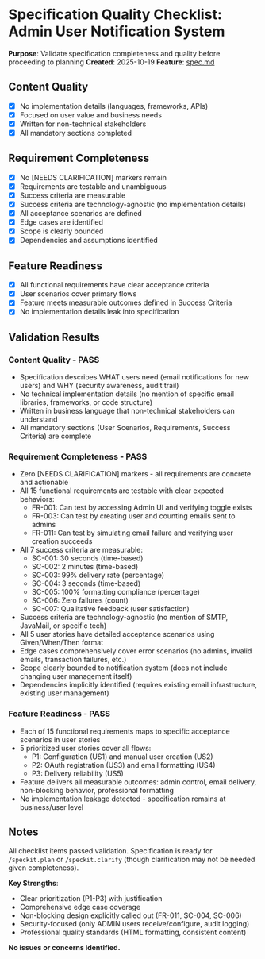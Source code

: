 # Specification Quality Checklist: Admin User Notification System

**Purpose**: Validate specification completeness and quality before proceeding to planning
**Created**: 2025-10-19
**Feature**: [spec.md](../spec.md)

## Content Quality

- [x] No implementation details (languages, frameworks, APIs)
- [x] Focused on user value and business needs
- [x] Written for non-technical stakeholders
- [x] All mandatory sections completed

## Requirement Completeness

- [x] No [NEEDS CLARIFICATION] markers remain
- [x] Requirements are testable and unambiguous
- [x] Success criteria are measurable
- [x] Success criteria are technology-agnostic (no implementation details)
- [x] All acceptance scenarios are defined
- [x] Edge cases are identified
- [x] Scope is clearly bounded
- [x] Dependencies and assumptions identified

## Feature Readiness

- [x] All functional requirements have clear acceptance criteria
- [x] User scenarios cover primary flows
- [x] Feature meets measurable outcomes defined in Success Criteria
- [x] No implementation details leak into specification

## Validation Results

### Content Quality - PASS
- Specification describes WHAT users need (email notifications for new users) and WHY (security awareness, audit trail)
- No technical implementation details (no mention of specific email libraries, frameworks, or code structure)
- Written in business language that non-technical stakeholders can understand
- All mandatory sections (User Scenarios, Requirements, Success Criteria) are complete

### Requirement Completeness - PASS
- Zero [NEEDS CLARIFICATION] markers - all requirements are concrete and actionable
- All 15 functional requirements are testable with clear expected behaviors:
  - FR-001: Can test by accessing Admin UI and verifying toggle exists
  - FR-003: Can test by creating user and counting emails sent to admins
  - FR-011: Can test by simulating email failure and verifying user creation succeeds
- All 7 success criteria are measurable:
  - SC-001: 30 seconds (time-based)
  - SC-002: 2 minutes (time-based)
  - SC-003: 99% delivery rate (percentage)
  - SC-004: 3 seconds (time-based)
  - SC-005: 100% formatting compliance (percentage)
  - SC-006: Zero failures (count)
  - SC-007: Qualitative feedback (user satisfaction)
- Success criteria are technology-agnostic (no mention of SMTP, JavaMail, or specific tech)
- All 5 user stories have detailed acceptance scenarios using Given/When/Then format
- Edge cases comprehensively cover error scenarios (no admins, invalid emails, transaction failures, etc.)
- Scope clearly bounded to notification system (does not include changing user management itself)
- Dependencies implicitly identified (requires existing email infrastructure, existing user management)

### Feature Readiness - PASS
- Each of 15 functional requirements maps to specific acceptance scenarios in user stories
- 5 prioritized user stories cover all flows:
  - P1: Configuration (US1) and manual user creation (US2)
  - P2: OAuth registration (US3) and email formatting (US4)
  - P3: Delivery reliability (US5)
- Feature delivers all measurable outcomes: admin control, email delivery, non-blocking behavior, professional formatting
- No implementation leakage detected - specification remains at business/user level

## Notes

All checklist items passed validation. Specification is ready for `/speckit.plan` or `/speckit.clarify` (though clarification may not be needed given completeness).

**Key Strengths**:
- Clear prioritization (P1-P3) with justification
- Comprehensive edge case coverage
- Non-blocking design explicitly called out (FR-011, SC-004, SC-006)
- Security-focused (only ADMIN users receive/configure, audit logging)
- Professional quality standards (HTML formatting, consistent content)

**No issues or concerns identified.**
